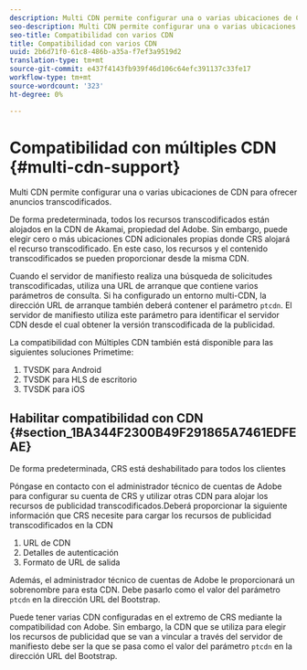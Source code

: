```yaml
---
description: Multi CDN permite configurar una o varias ubicaciones de CDN para ofrecer anuncios transcodificados.
seo-description: Multi CDN permite configurar una o varias ubicaciones de CDN para ofrecer anuncios transcodificados.
seo-title: Compatibilidad con varios CDN
title: Compatibilidad con varios CDN
uuid: 2b6d71f0-61c8-486b-a35a-f7ef3a9519d2
translation-type: tm+mt
source-git-commit: e437f4143fb939f46d106c64efc391137c33fe17
workflow-type: tm+mt
source-wordcount: '323'
ht-degree: 0%

---
```



# Compatibilidad con múltiples CDN {#multi-cdn-support}

Multi CDN permite configurar una o varias ubicaciones de CDN para ofrecer anuncios transcodificados.

De forma predeterminada, todos los recursos transcodificados están alojados en la CDN de Akamai, propiedad del Adobe. Sin embargo, puede elegir cero o más ubicaciones CDN adicionales propias donde CRS alojará el recurso transcodificado. En este caso, los recursos y el contenido transcodificados se pueden proporcionar desde la misma CDN.

Cuando el servidor de manifiesto realiza una búsqueda de solicitudes transcodificadas, utiliza una URL de arranque que contiene varios parámetros de consulta. Si ha configurado un entorno multi-CDN, la dirección URL de arranque también deberá contener el parámetro `ptcdn`. El servidor de manifiesto utiliza este parámetro para identificar el servidor CDN desde el cual obtener la versión transcodificada de la publicidad.

La compatibilidad con Múltiples CDN también está disponible para las siguientes soluciones Primetime:

1. TVSDK para Android
1. TVSDK para HLS de escritorio
1. TVSDK para iOS

## Habilitar compatibilidad con CDN {#section_1BA344F2300B49F291865A7461EDFEAE}

De forma predeterminada, CRS está deshabilitado para todos los clientes

Póngase en contacto con el administrador técnico de cuentas de Adobe para configurar su cuenta de CRS y utilizar otras CDN para alojar los recursos de publicidad transcodificados.Deberá proporcionar la siguiente información que CRS necesite para cargar los recursos de publicidad transcodificados en la CDN

1. URL de CDN
1. Detalles de autenticación
1. Formato de URL de salida

Además, el administrador técnico de cuentas de Adobe le proporcionará un sobrenombre para esta CDN. Debe pasarlo como el valor del parámetro `ptcdn` en la dirección URL del Bootstrap.

Puede tener varias CDN configuradas en el extremo de CRS mediante la compatibilidad con Adobe. Sin embargo, la CDN que se utiliza para elegir los recursos de publicidad que se van a vincular a través del servidor de manifiesto debe ser la que se pasa como el valor del parámetro `ptcdn` en la dirección URL del Bootstrap.
